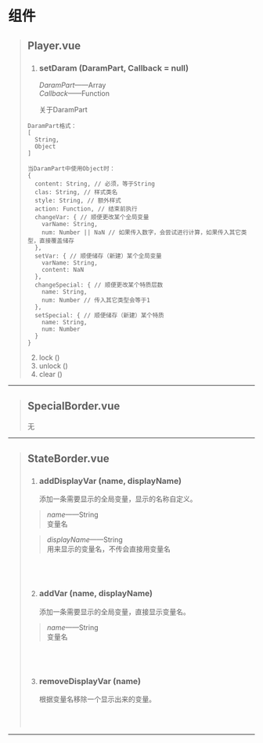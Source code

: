# 组件
> ## Player.vue
> 1. ### setDaram (DaramPart, Callback = null)  
>    *DaramPart*——Array  
>    *Callback*——Function  
>  
>    关于DaramPart
>
>  ```
>DaramPart格式：
>  [
>    String,
>    Object
>  ]
>
>  当DaramPart中使用Object时：
>  {
>    content: String, // 必须，等于String
>    clas: String, // 样式类名
>    style: String, // 额外样式
>    action: Function, // 结束前执行
>    changeVar: { // 顺便更改某个全局变量
>      varName: String,
>      num: Number || NaN // 如果传入数字，会尝试进行计算，如果传入其它类型，直接覆盖储存
>    },
>    setVar: { // 顺便储存（新建）某个全局变量
>      varName: String,
>      content: NaN
>    },
>    changeSpecial: { // 顺便更改某个特质层数
>      name: String,
>      num: Number // 传入其它类型会等于1
>    },
>    setSpecial: { // 顺便储存（新建）某个特质
>      name: String,
>      num: Number
>    }
>  }
>  ```
> 2. lock ()  
> 3. unlock ()  
> 4. clear ()
***

> ## SpecialBorder.vue
> 无
***

> ## StateBorder.vue
> 1. ### addDisplayVar (name, displayName)  
>       添加一条需要显示的全局变量，显示的名称自定义。
>>    *name*——String  
>>变量名 
> 
>>    *displayName*——String  
>>用来显示的变量名，不传会直接用变量名 
>
> <br></br>
>
> 2. ### addVar (name, displayName)  
>       添加一条需要显示的全局变量，直接显示变量名。
>>    *name*——String  
>>变量名 
> 
>
> <br></br>
>
> 3. ### removeDisplayVar (name)
>       根据变量名移除一个显示出来的变量。
>
> <br></br>
***